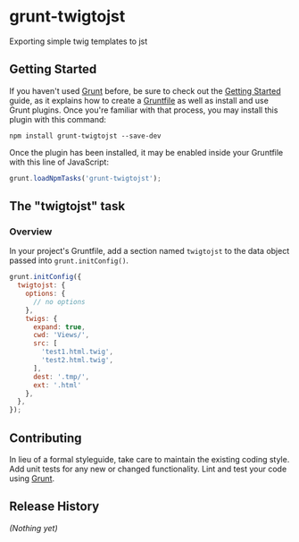 # grunt-twigtojst

Exporting simple twig templates to jst

## Getting Started
If you haven't used [Grunt](http://gruntjs.com/) before, be sure to check out the [Getting Started](http://gruntjs.com/getting-started) guide, as it explains how to create a [Gruntfile](http://gruntjs.com/sample-gruntfile) as well as install and use Grunt plugins. Once you're familiar with that process, you may install this plugin with this command:

```shell
npm install grunt-twigtojst --save-dev
```

Once the plugin has been installed, it may be enabled inside your Gruntfile with this line of JavaScript:

```js
grunt.loadNpmTasks('grunt-twigtojst');
```

## The "twigtojst" task

### Overview
In your project's Gruntfile, add a section named `twigtojst` to the data object passed into `grunt.initConfig()`.

```js
grunt.initConfig({
  twigtojst: {
    options: {
      // no options
    },
    twigs: {
      expand: true,
      cwd: 'Views/',
      src: [
        'test1.html.twig',
        'test2.html.twig',
      ],
      dest: '.tmp/',
      ext: '.html'
    },
  },
});
```

## Contributing
In lieu of a formal styleguide, take care to maintain the existing coding style. Add unit tests for any new or changed functionality. Lint and test your code using [Grunt](http://gruntjs.com/).

## Release History
_(Nothing yet)_
